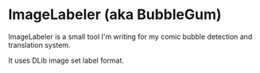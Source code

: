 ﻿# ImageLabeler (aka BubbleGum)

ImageLabeler is a small tool I'm writing for my comic bubble detection and translation system.

It uses DLib image set label format.
